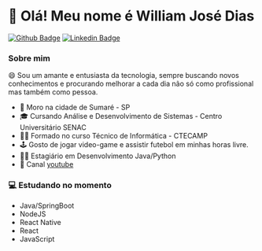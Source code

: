 # 👋 Olá! Meu nome é William José Dias

[![Github Badge](https://img.shields.io/badge/-Github-000?style=flat-square&logo=Github&logoColor=white&link=https://github.com/williamwjd)](https://github.com/williamwjd)
[![Linkedin Badge](https://img.shields.io/badge/-LinkedIn-blue?style=flat-square&logo=Linkedin&logoColor=white&link=https://www.linkedin.com/in/william-jos%C3%A9-dias-641820148/)](https://www.linkedin.com/in/william-jos%C3%A9-dias-641820148/)

### Sobre mim
<p>😄 Sou um amante e entusiasta da tecnologia, sempre buscando novos conhecimentos e procurando melhorar a cada dia não só como profissional mas também como pessoa.</p>

- 📍 Moro na cidade de Sumaré - SP
- 🎓 Cursando Análise e Desenvolvimento de Sistemas - Centro Universitário SENAC
- 👨‍🎓 Formado no curso Técnico de Informática - CTECAMP
- 🕹 Gosto de jogar video-game e assistir futebol em minhas horas livre.
- 👨‍💼 Estagiário em Desenvolvimento Java/Python
- 🎥 Canal <a href="https://www.youtube.com/channel/UC7ch2JdqdkJq7TT0zgTfq8Q" target="_blank">youtube</a>


### 💻 Estudando no momento
- Java/SpringBoot
- NodeJS
- React Native
- React
- JavaScript
